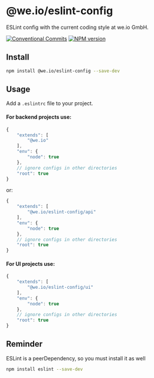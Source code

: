 # @we.io/eslint-config
ESLint config with the current coding style at we.io GmbH.

[![Conventional Commits](https://img.shields.io/badge/Conventional%20Commits-1.0.0-red.svg)](https://conventionalcommits.org)
[![NPM version](https://img.shields.io/npm/v/@we.io/eslint-config)](https://www.npmjs.com/package/@we.io/eslint-config)

## Install

```bash
npm install @we.io/eslint-config --save-dev
```

## Usage

Add a `.eslintrc` file to your project.

#### For backend projects use:

```js
{
    "extends": [
        "@we.io"
    ],
    "env": {
        "node": true
    },
    // ignore configs in other directories
    "root": true
}
```

or:

```js
{
    "extends": [
        "@we.io/eslint-config/api"
    ],
    "env": {
        "node": true
    },
    // ignore configs in other directories
    "root": true
}
```

#### For UI projects use:

```js
{
    "extends": [
        "@we.io/eslint-config/ui"
    ],
    "env": {
        "node": true
    },
    // ignore configs in other directories
    "root": true
}
```


## Reminder

ESLint is a peerDependency, so you must install it as well

```bash
npm install eslint --save-dev
```

